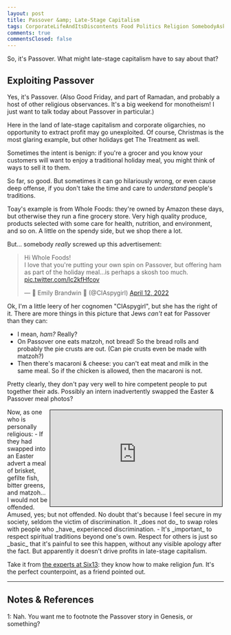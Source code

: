 ```yaml
---
layout: post
title: Passover &amp; Late-Stage Capitalism
tags: CorporateLifeAndItsDiscontents Food Politics Religion SomebodyAskedMe &Gammad;&Tau;&Phi;
comments: true
commentsClosed: false
---
```


So, it's Passover.  What might late-stage capitalism have to say about that?

## Exploiting Passover  

Yes, it's Passover.  (Also Good Friday, and part of Ramadan, and probably a host of other
religious observances.  It's a big weekend for monotheism!  I just want to talk today
about Passover in particular.)  

Here in the land of late-stage capitalism and corporate oligarchies, no opportunity to
extract profit may go unexploited.  Of course, Christmas is the most glaring example, but
other holidays get The Treatment as well.  

Sometimes the intent is benign: if you're a grocer and you know your customers will want
to enjoy a traditional holiday meal, you might think of ways to sell it to them.  

So far, so good.  But sometimes it can go hilariously wrong, or even cause deep offense, if you
don't take the time and care to _understand_ people's traditions.  

Toay's example is from Whole Foods: they're owned by Amazon these days, but otherwise they
run a fine grocery store.  Very high quality produce, products selected with some care for
health, nutrition, and environment, and so on.  A little on the spendy side, but we shop
there a lot.  

But&hellip; somebody _really_ screwed up this advertisement:  

<blockquote class="twitter-tweet">
  <p lang="en" dir="ltr">
	Hi Whole Foods!<br>I love that you&#39;re putting your own spin on Passover, but
	offering ham as part of the holiday meal...is perhaps a skosh too much. 
	<a href="https://t.co/lc2kfHfcov">pic.twitter.com/lc2kfHfcov</a>
  </p>&mdash; 🌻 Emily Brandwin 🌻 (@CIAspygirl) <a href="https://twitter.com/CIAspygirl/status/1514020871794429952?ref_src=twsrc%5Etfw">April 12, 2022</a>
</blockquote>
<script async src="https://platform.twitter.com/widgets.js"></script>

Ok, I'm a little leery of her cognomen "CIAspygirl", but she has the right of it.  There
are more things in this picture that Jews _can't_ eat for Passover than they can:  
- I mean, _ham?_  Really?  
- On Passover one eats matzoh, not bread!  So the bread rolls and probably the pie crusts
  are out.  (Can pie crusts even be made with matzoh?)  
- Then there's macaroni &amp; cheese: you can't eat meat and milk in the same meal.  So if
  the chicken is allowed, then the macaroni is not.  

Pretty clearly, they don't pay very well to hire competent people to put together their
ads.  Possibly an intern inadvertently swapped the Easter &amp; Passover meal photos?  

<iframe width="400" height="224" src="https://www.youtube.com/embed/t1k6HmUY6Zk" allow="accelerometer; encrypted-media; gyroscope; picture-in-picture" allowfullscreen style="float: right; margin: 3px 3px 3px 3px; border: 1px solid #000000;"></iframe>
Now, as one who is personally religious:  
- If they had swapped into an Easter advert a meal of brisket, gefilte fish, bitter
  greens, and matzoh&hellip; I would not be offended.  Amused, yes; but not offended.  No
  doubt that's because I feel secure in my society, seldom the victim of discrimination.
  It _does not do_ to swap roles with people who _have_ experienced discrimination.  
- It's _important_ to respect spiritual traditions beyond one's own.  Respect for others
  is just so _basic_ that it's painful to see this happen, without any visible apology
  after the fact.  But apparently it doesn't drive profits in late-stage capitalism.  

Take it from [the experts at Six13](https://www.youtube.com/user/Six13Sings): they know
how to make religion _fun._  It's the perfect counterpoint, as a friend pointed out.  

---

## Notes &amp; References  

<!--
<sup id="fn1a">[[1]](#fn1)</sup>

<a id="fn1">1</a>: ***, ["***"](***), *** [↩](#fn1a)  

<a href="{{ site.baseurl }}/images/***">
  <img src="{{ site.baseurl }}/images/***" width="400" height="***" alt="***" title="***" style="float: right; margin: 3px 3px 3px 3px; border: 1px solid #000000;">
</a>

<iframe width="400" height="224" src="***" allow="accelerometer; encrypted-media; gyroscope; picture-in-picture" allowfullscreen style="float: right; margin: 3px 3px 3px 3px; border: 1px solid #000000;"></iframe>
-->

<a id="fn1">1</a>: Nah.  You want me to footnote the Passover story in Genesis, or something?  

